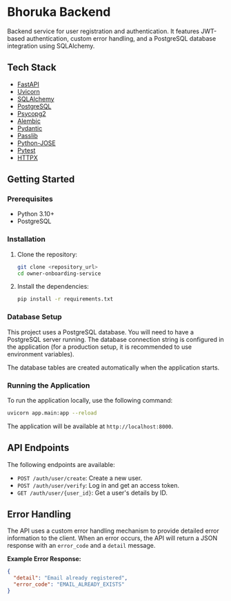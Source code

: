 # Bhoruka Backend

Backend service for user registration and authentication. It features JWT-based authentication, custom error handling, and a PostgreSQL database integration using SQLAlchemy.

## Tech Stack

- [FastAPI](https://fastapi.tiangolo.com/)
- [Uvicorn](https://www.uvicorn.org/)
- [SQLAlchemy](https://www.sqlalchemy.org/)
- [PostgreSQL](https://www.postgresql.org/)
- [Psycopg2](https://www.psycopg.org/docs/)
- [Alembic](https://alembic.sqlalchemy.org/en/latest/)
- [Pydantic](https://pydantic-docs.helpmanual.io/)
- [Passlib](https://passlib.readthedocs.io/en/stable/)
- [Python-JOSE](https://python-jose.readthedocs.io/en/latest/)
- [Pytest](https://docs.pytest.org/en/7.1.x/)
- [HTTPX](https://www.python-httpx.org/)

## Getting Started

### Prerequisites

- Python 3.10+
- PostgreSQL

### Installation

1.  Clone the repository:
    ```bash
    git clone <repository_url>
    cd owner-onboarding-service
    ```
2.  Install the dependencies:
    ```bash
    pip install -r requirements.txt
    ```

### Database Setup

This project uses a PostgreSQL database. You will need to have a PostgreSQL server running. The database connection string is configured in the application (for a production setup, it is recommended to use environment variables).

The database tables are created automatically when the application starts.

### Running the Application

To run the application locally, use the following command:

```bash
uvicorn app.main:app --reload
```

The application will be available at `http://localhost:8000`.

## API Endpoints

The following endpoints are available:

- `POST /auth/user/create`: Create a new user.
- `POST /auth/user/verify`: Log in and get an access token.
- `GET /auth/user/{user_id}`: Get a user's details by ID.

## Error Handling

The API uses a custom error handling mechanism to provide detailed error information to the client. When an error occurs, the API will return a JSON response with an `error_code` and a `detail` message.

**Example Error Response:**

```json
{
  "detail": "Email already registered",
  "error_code": "EMAIL_ALREADY_EXISTS"
}
```

